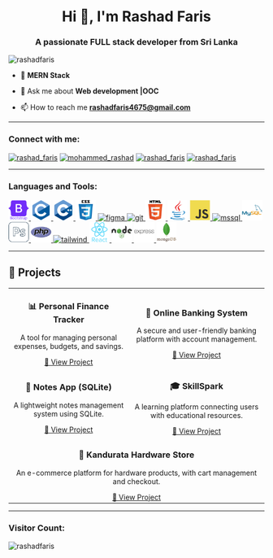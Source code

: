 <h1 align="center">Hi 👋, I'm Rashad Faris</h1>
<h3 align="center">A passionate FULL stack developer from Sri Lanka</h3>

<p align="left"> <img src="https://komarev.com/ghpvc/?username=rashadfaris&label=Profile%20views&color=0e75b6&style=flat" alt="rashadfaris" /> </p>

- 🌱 **MERN Stack**

- 💬 Ask me about **Web development |OOC**

- 📫 How to reach me **rashadfaris4675@gmail.com**

---

<h3 align="left">Connect with me:</h3>
<p align="left">
<a href="https://linkedin.com/in/rashad_faris" target="blank"><img align="center" src="https://raw.githubusercontent.com/rahuldkjain/github-profile-readme-generator/master/src/images/icons/Social/linked-in-alt.svg" alt="rashad_faris" height="30" width="40" /></a>
<a href="https://fb.com/mohammed_rashad" target="blank"><img align="center" src="https://raw.githubusercontent.com/rahuldkjain/github-profile-readme-generator/master/src/images/icons/Social/facebook.svg" alt="mohammed_rashad" height="30" width="40" /></a>
<a href="https://instagram.com/rashad_faris" target="blank"><img align="center" src="https://raw.githubusercontent.com/rahuldkjain/github-profile-readme-generator/master/src/images/icons/Social/instagram.svg" alt="rashad_faris" height="30" width="40" /></a>
<a href="https://www.leetcode.com/rashad_faris" target="blank"><img align="center" src="https://raw.githubusercontent.com/rahuldkjain/github-profile-readme-generator/master/src/images/icons/Social/leet-code.svg" alt="rashad_faris" height="30" width="40" /></a>
</p>

---

<h3 align="left">Languages and Tools:</h3>
<p align="left"> 
    <a href="https://getbootstrap.com" target="_blank" rel="noreferrer"> <img src="https://raw.githubusercontent.com/devicons/devicon/master/icons/bootstrap/bootstrap-plain-wordmark.svg" alt="bootstrap" width="40" height="40"/> </a> 
    <a href="https://www.cprogramming.com/" target="_blank" rel="noreferrer"> <img src="https://raw.githubusercontent.com/devicons/devicon/master/icons/c/c-original.svg" alt="c" width="40" height="40"/> </a> 
    <a href="https://www.w3schools.com/cpp/" target="_blank" rel="noreferrer"> <img src="https://raw.githubusercontent.com/devicons/devicon/master/icons/cplusplus/cplusplus-original.svg" alt="cplusplus" width="40" height="40"/> </a> 
    <a href="https://www.w3schools.com/css/" target="_blank" rel="noreferrer"> <img src="https://raw.githubusercontent.com/devicons/devicon/master/icons/css3/css3-original-wordmark.svg" alt="css3" width="40" height="40"/> </a> 
    <a href="https://www.figma.com/" target="_blank" rel="noreferrer"> <img src="https://www.vectorlogo.zone/logos/figma/figma-icon.svg" alt="figma" width="40" height="40"/> </a> 
    <a href="https://git-scm.com/" target="_blank" rel="noreferrer"> <img src="https://www.vectorlogo.zone/logos/git-scm/git-scm-icon.svg" alt="git" width="40" height="40"/> </a> 
    <a href="https://www.w3.org/html/" target="_blank" rel="noreferrer"> <img src="https://raw.githubusercontent.com/devicons/devicon/master/icons/html5/html5-original-wordmark.svg" alt="html5" width="40" height="40"/> </a> 
    <a href="https://www.java.com" target="_blank" rel="noreferrer"> <img src="https://raw.githubusercontent.com/devicons/devicon/master/icons/java/java-original.svg" alt="java" width="40" height="40"/> </a> 
    <a href="https://developer.mozilla.org/en-US/docs/Web/JavaScript" target="_blank" rel="noreferrer"> <img src="https://raw.githubusercontent.com/devicons/devicon/master/icons/javascript/javascript-original.svg" alt="javascript" width="40" height="40"/> </a> 
    <a href="https://www.microsoft.com/en-us/sql-server" target="_blank" rel="noreferrer"> <img src="https://www.svgrepo.com/show/303229/microsoft-sql-server-logo.svg" alt="mssql" width="40" height="40"/> </a> 
    <a href="https://www.mysql.com/" target="_blank" rel="noreferrer"> <img src="https://raw.githubusercontent.com/devicons/devicon/master/icons/mysql/mysql-original-wordmark.svg" alt="mysql" width="40" height="40"/> </a> 
    <a href="https://www.photoshop.com/en" target="_blank" rel="noreferrer"> <img src="https://raw.githubusercontent.com/devicons/devicon/master/icons/photoshop/photoshop-line.svg" alt="photoshop" width="40" height="40"/> </a> 
    <a href="https://www.php.net" target="_blank" rel="noreferrer"> <img src="https://raw.githubusercontent.com/devicons/devicon/master/icons/php/php-original.svg" alt="php" width="40" height="40"/> </a> 
    <a href="https://tailwindcss.com/" target="_blank" rel="noreferrer"> <img src="https://www.vectorlogo.zone/logos/tailwindcss/tailwindcss-icon.svg" alt="tailwind" width="40" height="40"/> </a> 
     <a href="https://reactjs.org/" target="_blank" rel="noreferrer"> <img src="https://raw.githubusercontent.com/devicons/devicon/master/icons/react/react-original-wordmark.svg" alt="react" width="40" height="40"/> </a>
    <a href="https://nodejs.org/" target="_blank" rel="noreferrer"> <img src="https://raw.githubusercontent.com/devicons/devicon/master/icons/nodejs/nodejs-original-wordmark.svg" alt="nodejs" width="40" height="40"/> </a>
    <a href="https://expressjs.com/" target="_blank" rel="noreferrer"> <img src="https://raw.githubusercontent.com/devicons/devicon/master/icons/express/express-original-wordmark.svg" alt="express" width="40" height="40"/> </a>
    <a href="https://www.mongodb.com/" target="_blank" rel="noreferrer"> <img src="https://raw.githubusercontent.com/devicons/devicon/master/icons/mongodb/mongodb-original-wordmark.svg" alt="mongodb" width="40" height="40"/> </a>

</p>

---

## 🚀 Projects

<table>
  <tr>
    <td align="center">
      <h3>📊 Personal Finance Tracker</h3>
      <p>A tool for managing personal expenses, budgets, and savings.</p>
      <a href="https://github.com/Rashadfaris/PersonalFInanceTrackerProject">
        🔗 View Project
      </a>
    </td>
    <td align="center">
      <h3>🏦 Online Banking System</h3>
      <p>A secure and user-friendly banking platform with account management.</p>
      <a href="https://github.com/Rashadfaris/OnlineBanking_Project">
        🔗 View Project
      </a>
    </td>
  </tr>
  <tr>
    <td align="center">
      <h3>📝 Notes App (SQLite)</h3>
      <p>A lightweight notes management system using SQLite.</p>
      <a href="https://github.com/Rashadfaris/NotesSQLite-Project">
        🔗 View Project
      </a>
    </td>
    <td align="center">
      <h3>🎓 SkillSpark</h3>
      <p>A learning platform connecting users with educational resources.</p>
      <a href="https://github.com/Rashadfaris/SkillSpark_Project">
        🔗 View Project
      </a>
    </td>
  </tr>
  <tr>
    <td align="center" colspan="2">
      <h3>🔧 Kandurata Hardware Store</h3>
      <p>An e-commerce platform for hardware products, with cart management and checkout.</p>
      <a href="https://github.com/Rashadfaris/KandurataHardware_Project">
        🔗 View Project
      </a>
    </td>
  </tr>
</table>

---

<h3 align="left">Visitor Count:</h3>
<p align="left">
  <img src="https://profile-counter.glitch.me/rashadfaris/count.svg" alt="rashadfaris" />
</p>
